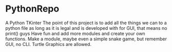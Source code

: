 # PythonRepo
A Python TKinter
The point of this project is to add all the things we can to a python file as long as it is legal and is developed with for GUI, that means no print() guys
Have fun and add more modules and create your own functions.
Make a module, maybe even a simple snake game, but remember GUI, no CLI. Turtle Graphics are allowed.
